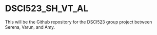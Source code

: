 # DSCI523_SH_VT_AL

 This will be the Github repository for the DSCI523 group project between Serena, Varun, and Amy.
 

